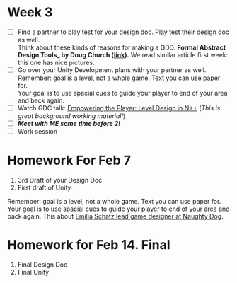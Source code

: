 # Week 3
- [ ] Find a partner to play test for your design doc. Play test their design doc as well.		
  Think about these kinds of reasons for making a GDD. **Formal Abstract Design Tools_ by Doug Church ([link](https://drive.google.com/file/d/1omZXDeEflB3Si6YbY5YPPp8NoU3nWBK8/view?usp=sharing)).** We read similar article first week: this one has nice pictures. 
- [ ] Go over your Unity Development plans with your partner as well. Remember: goal is a level, not a whole game.      Text you can use paper for.  
  Your goal is to use spacial cues to guide your player to end of your area and back again.    
- [ ] Watch GDC talk: [Empowering the Player: Level Design in N++](https://www.youtube.com/watch?v=VZ4xevskMCI) (*This is great background working material!*)
- [ ] ***Meet with ME some time before 2!***
- [ ] Work session

# Homework For Feb 7
1. 3rd Draft of your Design Doc
2. First draft of Unity

Remember: goal is a level, not a whole game.  Text you can use paper for.  Your goal is to use spacial cues to guide your player to end of your area and back again.   This about [Emilia Schatz lead game designer at Naughty Dog](https://80.lv/articles/defining-environment-language-for-video-games/).  

# Homework for Feb 14.  Final 

1. Final Design Doc
2. Final Unity

